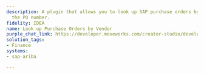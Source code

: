 ```yaml
---
description: A plugin that allows you to look up SAP purchase orders by providing
  the PO number.
fidelity: IDEA
name: Look up Purchase Orders by Vendor
purple_chat_link: https://developer.moveworks.com/creator-studio/developer-tools/purple-chat/?conversation=%7B%22startTimestamp%22%3A%2211%3A43+AM%22%2C%22messages%22%3A%5B%7B%22role%22%3A%22user%22%2C%22parts%22%3A%5B%7B%22richText%22%3A%22Can+you+show+me+the+latest+purchase+order+details+from+AWS%3F%22%7D%5D%7D%2C%7B%22role%22%3A%22assistant%22%2C%22parts%22%3A%5B%7B%22richText%22%3A%22Sure%21+Here+are+the+details+of+the+latest+purchase+order+from+AWS%3A%22%7D%2C%7B%22richText%22%3A%22%3Cb%3EPO+Number%3A%3C%2Fb%3E+123456%3Cbr%3E%3Cb%3EDate%3A%3C%2Fb%3E+2023-04-15%3Cbr%3E%3Cb%3ETotal%3A%3C%2Fb%3E+%245%2C200%3Cbr%3E%3Cb%3EStatus%3A%3C%2Fb%3E+Approved%3Cbr%3E%3Cb%3EDetails%3A%3C%2Fb%3E+Cloud+hosting+services+for+April+2023.%22%7D%2C%7B%22richText%22%3A%22%3Cb%3ELine+Items%3C%2Fb%3E%3Cbr%3E%3Cb%3E1.%3C%2Fb%3E+EC2+Instances+-+%242%2C000%3Cbr%3E%3Cb%3E2.%3C%2Fb%3E+S3+Storage+-+%241%2C200%3Cbr%3E%3Cb%3E3.%3C%2Fb%3E+RDS+Services+-+%242%2C000%22%7D%2C%7B%22buttons%22%3A%5B%7B%22style%22%3A%22filled%22%2C%22buttonText%22%3A%22View+in+Ariba%22%7D%5D%7D%5D%7D%5D%7D
solution_tags:
- Finance
systems:
- sap-ariba

---
```

